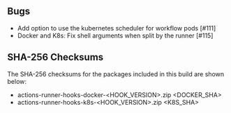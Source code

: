<!-- ## Features -->
## Bugs

- Add option to use the kubernetes scheduler for workflow pods [#111]
- Docker and K8s: Fix shell arguments when split by the runner [#115]

<!-- ## Misc -->

## SHA-256 Checksums

The SHA-256 checksums for the packages included in this build are shown below:

- actions-runner-hooks-docker-<HOOK_VERSION>.zip <DOCKER_SHA>
- actions-runner-hooks-k8s-<HOOK_VERSION>.zip <K8S_SHA>
